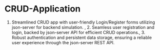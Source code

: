# CRUD-Application
1. Streamlined CRUD app with user-friendly Login/Register forms utilizing json-server for backend simulation. , 2. Seamless user registration and login, backed by json-server API for efficient CRUD operations., 3.  Robust authentication and persistent data storage, ensuring a reliable user experience through the json-server REST API.
